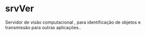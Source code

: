 # srvVer
Servidor de visão computacional , para identificação de objetos e transmissão para outras aplicações..
